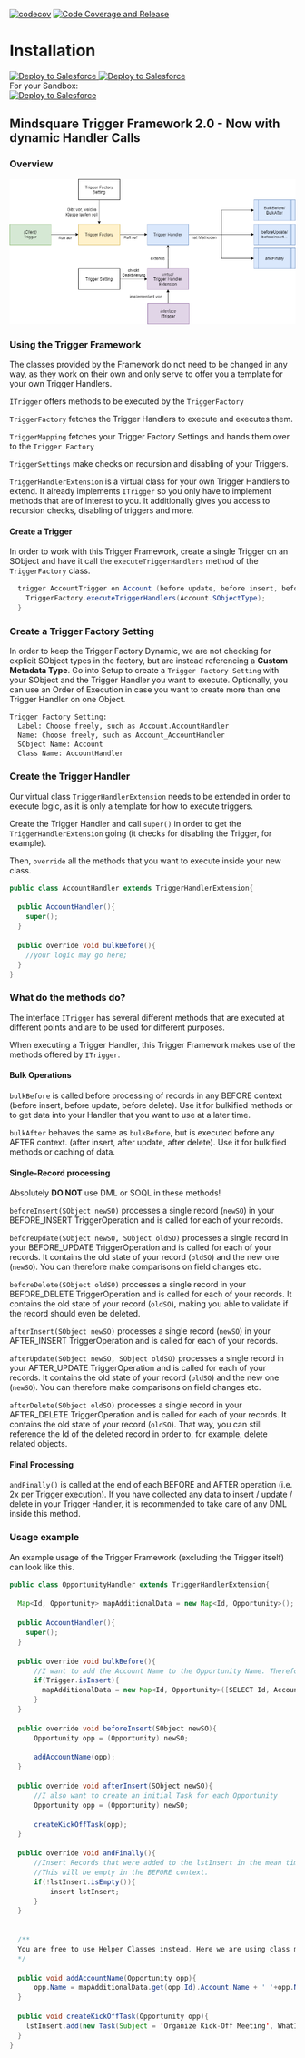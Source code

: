 [![codecov](https://codecov.io/gh/dschibster/sfdx-trigger-factory/branch/master/graph/badge.svg?token=WPU1N1CNE8)](https://codecov.io/gh/dschibster/sfdx-trigger-factory)
[![Code Coverage and Release](https://github.com/dschibster/sfdx-trigger-factory/actions/workflows/deployment.yml/badge.svg)](https://github.com/dschibster/sfdx-trigger-factory/actions/workflows/deployment.yml)

# Installation
<div>
<span><a href="https://login.salesforce.com/packaging/installPackage.apexp?p0=04t09000000ijXFAAY">
  <img alt="Deploy to Salesforce"
       src="https://github.com/dschibster/ms-triggerframework/blob/master/resources/deploy_unlocked.png" width="100">
</a>
<span>
<a href="https://githubsfdeploy.herokuapp.com">
  <img alt="Deploy to Salesforce"
       src="https://github.com/dschibster/ms-triggerframework/blob/master/resources/deploy_unmanaged.png" width="100">
</a>
</span>
<div>
For your Sandbox:
  <div><span>
    <a href="https://test.salesforce.com/packaging/installPackage.apexp?p0=04t09000000ijXFAAY">
  <img alt="Deploy to Salesforce"
       src="https://github.com/dschibster/ms-triggerframework/blob/master/resources/deploy_unlocked.png" width="100">
</a></span><div>


## Mindsquare Trigger Framework 2.0 - Now with dynamic Handler Calls ##

### Overview ### 

<img src="https://github.com/dschibster/ms-triggerframework/blob/master/resources/framework.png">

### Using the Trigger Framework ###
The classes provided by the Framework do not need to be changed in any way, as they work on their own and only serve to offer you a template for your own Trigger Handlers.

`ITrigger` offers methods to be executed by the `TriggerFactory`

`TriggerFactory` fetches the Trigger Handlers to execute and executes them.

`TriggerMapping` fetches your Trigger Factory Settings and hands them over to the `Trigger Factory`

`TriggerSettings` make checks on recursion and disabling of your Triggers.

`TriggerHandlerExtension` is a virtual class for your own Trigger Handlers to extend. It already implements `ITrigger` so you only have to implement methods that are of interest to you. It additionally gives you access to recursion checks, disabling of triggers and more.



#### Create a Trigger ####
In order to work with this Trigger Framework, create a single Trigger on an SObject and have it call the `executeTriggerHandlers` method of the `TriggerFactory` class.
```java
  trigger AccountTrigger on Account (before update, before insert, before delete, after update, after insert, after delete){
    TriggerFactory.executeTriggerHandlers(Account.SObjectType);
  }
```

### Create a Trigger Factory Setting ###
In order to keep the Trigger Factory Dynamic, we are not checking for explicit SObject types in the factory, but are instead referencing a **Custom Metadata Type**. Go into Setup to create a `Trigger Factory Setting` with your SObject and the Trigger Handler you want to execute. Optionally, you can use an Order of Execution in case you want to create more than one Trigger Handler on one Object.

    Trigger Factory Setting:
      Label: Choose freely, such as Account.AccountHandler
      Name: Choose freely, such as Account_AccountHandler
      SObject Name: Account
      Class Name: AccountHandler

### Create the Trigger Handler ###
Our virtual class `TriggerHandlerExtension` needs to be extended in order to execute logic, as it is only a template for how to execute triggers.

Create the Trigger Handler and call `super()` in order to get the `TriggerHandlerExtension` going (it checks for disabling the Trigger, for example).

Then, `override` all the methods that you want to execute inside your new class.
```java
public class AccountHandler extends TriggerHandlerExtension{
  
  public AccountHandler(){
    super();
  }

  public override void bulkBefore(){
    //your logic may go here;
  }
}
```


### What do the methods do? ###
The interface `ITrigger` has several different methods that are executed at different points and are to be used for different purposes. 

When executing a Trigger Handler, this Trigger Framework makes use of the methods offered by `ITrigger`.

#### Bulk Operations
`bulkBefore` is called before processing of records in any BEFORE context (before insert, before update, before delete). Use it for bulkified methods or to get data into your Handler that you want to use at a later time.

`bulkAfter` behaves the same as `bulkBefore`, but is executed before any AFTER context. (after insert, after update, after delete). Use it for bulkified methods or caching of data.

#### Single-Record processing
Absolutely **DO NOT** use DML or SOQL in these methods!


`beforeInsert(SObject newSO)` processes a single record (`newSO`) in your BEFORE_INSERT TriggerOperation and is called for each of your records. 

`beforeUpdate(SObject newSO, SObject oldSO)` processes a single record in your BEFORE_UPDATE TriggerOperation and is called for each of your records. It contains the old state of your record (`oldSO`) and the new one (`newSO`). You can therefore make comparisons on field changes etc.

`beforeDelete(SObject oldSO)` processes a single record in your BEFORE_DELETE TriggerOperation and is called for each of your records. It contains the old state of your record (`oldSO`), making you able to validate if the record should even be deleted.

`afterInsert(SObject newSO)` processes a single record (`newSO`) in your AFTER_INSERT TriggerOperation and is called for each of your records. 

`afterUpdate(SObject newSO, SObject oldSO)` processes a single record in your AFTER_UPDATE TriggerOperation and is called for each of your records. It contains the old state of your record (`oldSO`) and the new one (`newSO`). You can therefore make comparisons on field changes etc.

`afterDelete(SObject oldSO)` processes a single record in your AFTER_DELETE TriggerOperation and is called for each of your records. It contains the old state of your record (`oldSO`). That way, you can still reference the Id of the deleted record in order to, for example, delete related objects.

#### Final Processing

`andFinally()` is called at the end of each BEFORE and AFTER operation (i.e. 2x per Trigger execution). If you have collected any data to insert / update / delete in your Trigger Handler, it is recommended to take care of any DML inside this method.


### Usage example
An example usage of the Trigger Framework (excluding the Trigger itself) can look like this.

```java
public class OpportunityHandler extends TriggerHandlerExtension{

  Map<Id, Opportunity> mapAdditionalData = new Map<Id, Opportunity>();

  public AccountHandler(){
    super();
  }

  public override void bulkBefore(){
      //I want to add the Account Name to the Opportunity Name. Therefore I need to get the Account Name from somwewhere.
      if(Trigger.isInsert){
        mapAdditionalData = new Map<Id, Opportunity>([SELECT Id, Account.Name, Account.Type FROM Opportunity  WHERE Id IN :Trigger.new]);
      }
  }

  public override void beforeInsert(SObject newSO){
      Opportunity opp = (Opportunity) newSO;

      addAccountName(opp);
  }

  public override void afterInsert(SObject newSO){
      //I also want to create an initial Task for each Opportunity
      Opportunity opp = (Opportunity) newSO;

      createKickOffTask(opp);
  }

  public override void andFinally(){
      //Insert Records that were added to the lstInsert in the mean time.
      //This will be empty in the BEFORE context.
      if(!lstInsert.isEmpty()){
          insert lstInsert;
      }
  }


  /**
  You are free to use Helper Classes instead. Here we are using class methods.
  */

  public void addAccountName(Opportunity opp){
      opp.Name = mapAdditionalData.get(opp.Id).Account.Name + ' '+opp.Name;
  }

  public void createKickOffTask(Opportunity opp){
    lstInsert.add(new Task(Subject = 'Organize Kick-Off Meeting', WhatId = opp.Id, OwnerId = opp.OwnerId, ActivityDate = Date.today().addDays(1), Status = 'Open'));
  }
}
```

